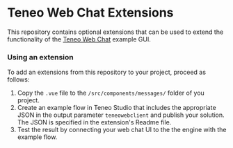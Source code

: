 # Teneo Web Chat Extensions

This repository contains optional extensions that can be used to extend the functionality of the [Teneo Web Chat](https://github.com/artificialsolutions/teneo-web-chat) example GUI.

### Using an extension

To add an extensions from this repository to your project, proceed as follows:

1. Copy the `.vue` file to the `/src/components/messages/` folder of you project.
2. Create an example flow in Teneo Studio that includes the appropriate JSON in the output parameter `teneowebclient` and publish your solution. The JSON is specified in the extension's Readme file.
3. Test the result by connecting your web chat UI to the the engine with the example flow.
